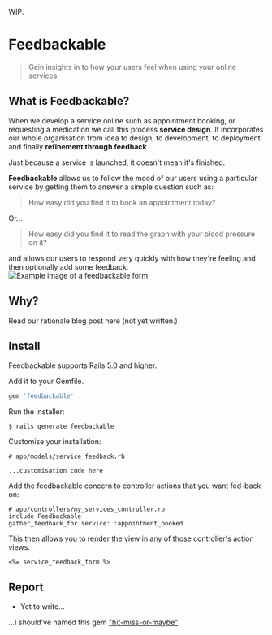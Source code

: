 WIP.

# Feedbackable

> Gain insights in to how your users feel when using your online services.

## What is Feedbackable?

When we develop a service online such as appointment booking, or requesting a medication we call this process **service design**. It incorporates our whole organisation from idea to design, to development, to deployment and finally **refinement through feedback**.

Just because a service is launched, it doesn't mean it's finished.

**Feedbackable** allows us to follow the mood of our users using a particular service by getting them to answer a simple question such as:

> How easy did you find it to book an appointment today?

Or...

> How easy did you find it to read the graph with your blood pressure on it?

and allows our users to respond very quickly with how they're feeling and then optionally add some feedback.
![Example image of a feedbackable form](https://s3.eu-west-2.amazonaws.com/substrakthealth-public-scratch/feedbackable1.png)


## Why?

Read our rationale blog post here (not yet written.)

## Install

Feedbackable supports Rails 5.0 and higher.

Add it to your Gemfile.

```ruby
gem 'feedbackable'
```

Run the installer:

```shell
$ rails generate feedbackable
```

Customise your installation:

```
# app/models/service_feedback.rb

...customisation code here
```

Add the feedbackable concern to controller actions that you want fed-back on:

```
# app/controllers/my_services_controller.rb
include Feedbackable
gather_feedback_for service: :appointment_booked
```

This then allows you to render the view in any of those controller's action views.

```erb
<%= service_feedback_form %>
```

## Report

* Yet to write...



...I should've named this gem ["hit-miss-or-maybe"](https://www.youtube.com/watch?v=xRfkhy13VvQ)
